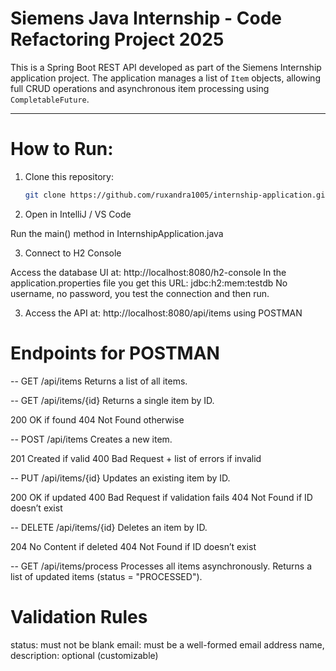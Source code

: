 # Siemens Java Internship - Code Refactoring Project 2025
This is a Spring Boot REST API developed as part of the Siemens Internship application project.
The application manages a list of `Item` objects, allowing full CRUD operations and asynchronous item processing using `CompletableFuture`.

---
# How to Run:

1. Clone this repository:
   ```bash
   git clone https://github.com/ruxandra1005/internship-application.git

2. Open in IntelliJ / VS Code

Run the main() method in InternshipApplication.java

3. Connect to H2 Console

Access the database UI at: http://localhost:8080/h2-console
In the application.properties file you get this URL: jdbc:h2:mem:testdb
No username, no password, you test the connection and then run.

3. Access the API at:
http://localhost:8080/api/items
using POSTMAN

 # Endpoints for POSTMAN
-- GET /api/items
Returns a list of all items.

-- GET /api/items/{id}
Returns a single item by ID.

200 OK if found
404 Not Found otherwise

-- POST /api/items
Creates a new item.

201 Created if valid
400 Bad Request + list of errors if invalid

-- PUT /api/items/{id}
Updates an existing item by ID.

200 OK if updated
400 Bad Request if validation fails
404 Not Found if ID doesn’t exist

-- DELETE /api/items/{id}
Deletes an item by ID.

204 No Content if deleted
404 Not Found if ID doesn’t exist

-- GET /api/items/process
Processes all items asynchronously.
Returns a list of updated items (status = "PROCESSED").

# Validation Rules
status: must not be blank
email: must be a well-formed email address
name, description: optional (customizable)
